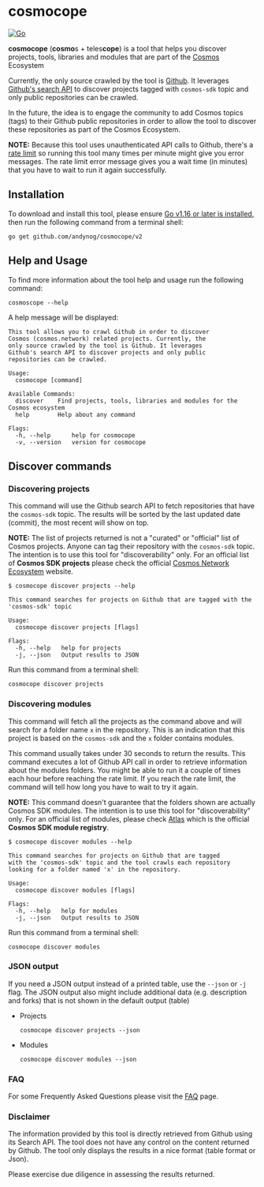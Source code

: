 # cosmocope

[![Go](https://github.com/andynog/cosmocope/actions/workflows/go.yml/badge.svg)](https://github.com/andynog/cosmocope/actions/workflows/go.yml)

**cosmocope** (**cosmo**s + teles**cope**) is a tool that helps you discover projects, tools, libraries and modules that are part of the [Cosmos](https://cosmos.network) Ecosystem

Currently, the only source crawled by the tool is [Github](https://github.com). 
It leverages [Github's search API](https://developer.github.com/v3/search) to discover projects 
tagged with `cosmos-sdk` topic and only public repositories can be crawled. 

In the future, the idea is to engage the community to add Cosmos topics (tags) to their Github public repositories in order to allow 
the tool to discover these repositories as part of the Cosmos Ecosystem.

**NOTE:** Because this tool uses unauthenticated API calls to Github, there's a [rate limit](https://developer.github.com/v3/search/#rate-limit) so running this tool many times per minute might give you error messages. The rate limit error message gives you a wait time (in minutes) that you have to wait to run it again successfully.

## Installation

To download and install this tool, please ensure
[Go v1.16 or later is installed](https://golang.org/dl/), then run the following command from a terminal shell:

```
go get github.com/andynog/cosmocope/v2
```

## Help and Usage 

To find more information about the tool help and usage run the following command:

```
cosmoscope --help
```

A help message will be displayed:

```
This tool allows you to crawl Github in order to discover 
Cosmos (cosmos.network) related projects. Currently, the 
only source crawled by the tool is Github. It leverages 
Github's search API to discover projects and only public 
repositories can be crawled.

Usage:
  cosmocope [command]

Available Commands:
  discover    Find projects, tools, libraries and modules for the Cosmos ecosystem
  help        Help about any command

Flags:
  -h, --help      help for cosmocope
  -v, --version   version for cosmocope
```

## Discover commands

### Discovering projects

This command will use the Github search API to fetch repositories that have the `cosmos-sdk` topic. The results will be sorted by the last updated date (commit), the most recent will show on top.

**NOTE:** The list of projects returned is not a "curated" or "official" list of Cosmos projects. Anyone can tag their repository with the `cosmos-sdk` topic. The intention is to use this tool for "discoverability" only. For an official list of **Cosmos SDK projects** please check the official [Cosmos Network Ecosystem](https://cosmos.network/ecosystem) website.

```
$ cosmocope discover projects --help

This command searches for projects on Github that are tagged with the 'cosmos-sdk' topic

Usage:
  cosmocope discover projects [flags]

Flags:
  -h, --help   help for projects
  -j, --json   Output results to JSON

```
Run this command from a terminal shell:

```
cosmocope discover projects
```

### Discovering modules

This command will fetch all the projects as the command above and will search for a folder name `x` in the repository. This is an indication that this project is based on the `cosmos-sdk` and the `x` folder contains modules. 

This command usually takes under 30 seconds to return the results. This command executes a lot of Github API call in order to retrieve information about the modules folders. You might be able to run it a couple of times each hour before reaching the rate limit. If you reach the rate limit, the command will tell how long you have to wait to try it again.

**NOTE:** This command doesn't guarantee that the folders shown are actually Cosmos SDK modules. The intention is to use this tool for "discoverability" only. For an official list of modules, please check [Atlas](https://atlas.cosmos.network) which is the official **Cosmos SDK module registry**.

```
$ cosmocope discover modules --help

This command searches for projects on Github that are tagged 
with the 'cosmos-sdk' topic and the tool crawls each repository 
looking for a folder named 'x' in the repository.

Usage:
  cosmocope discover modules [flags]

Flags:
  -h, --help   help for modules
  -j, --json   Output results to JSON
```

Run this command from a terminal shell:

```
cosmocope discover modules
```

### JSON output

If you need a JSON output instead of a printed table, use the `--json` or `-j` flag. The JSON output also might include additional data (e.g. description and forks) that is not shown in the default output (table)

* Projects
  
    ```
    cosmocope discover projects --json
    ```

* Modules
  
    ```
   cosmocope discover modules --json
   ```

### FAQ

For some Frequently Asked Questions please visit the [FAQ](FAQ.md) page.

### Disclaimer

The information provided by this tool is directly retrieved from Github using its Search API. The tool does not have any control on the content returned by Github. The tool only displays the results in a nice format (table format or Json).

Please exercise due diligence in assessing the results returned.